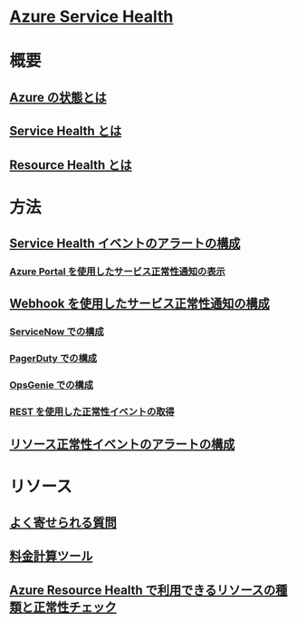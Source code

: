 # [Azure Service Health](index.md)

# 概要
## [Azure の状態とは](azure-status-overview.md)
## [Service Health とは](service-health-overview.md)
## [Resource Health とは](resource-health-overview.md)
# 方法
## [Service Health イベントのアラートの構成](../azure-monitor/platform/alerts-activity-log-service-notifications.md?toc=%2fazure%2fservice-health%2ftoc.json)
### [Azure Portal を使用したサービス正常性通知の表示](../azure-monitor/platform/service-notifications.md?toc=%2fazure%2fservice-health%2ftoc.json)
## [Webhook を使用したサービス正常性通知の構成](service-health-alert-webhook-guide.md)
### [ServiceNow での構成](service-health-alert-webhook-servicenow.md)
### [PagerDuty での構成](service-health-alert-webhook-pagerduty.md)
### [OpsGenie での構成](service-health-alert-webhook-opsgenie.md)
### [REST を使用した正常性イベントの取得](service-health-rest.md)
## [リソース正常性イベントのアラートの構成](resource-health-alert-arm-template-guide.md) 
# リソース
## [よく寄せられる質問](resource-health-faq.md)
## [料金計算ツール](https://azure.microsoft.com/pricing/calculator/)
## [Azure Resource Health で利用できるリソースの種類と正常性チェック](resource-health-checks-resource-types.md)